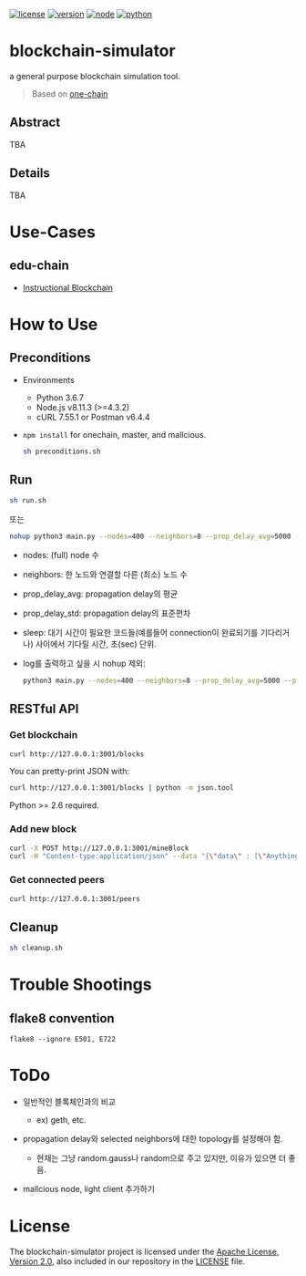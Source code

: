 [![license](https://img.shields.io/badge/license-Apache%202.0-blue.svg)](https://opensource.org/licenses/Apache-2.0)
[![version](https://img.shields.io/badge/version-v1.2.0-orange.svg)](https://github.com/twodude/blockchain-simulator/blob/master/main.py#L2)
[![node](https://img.shields.io/badge/node-%3E%3D4.3.2-yellow.svg)](https://nodejs.org/en/)
[![python](https://img.shields.io/badge/python-3.6.7-blue.svg)](https://www.python.org)  


# blockchain-simulator
a general purpose blockchain simulation tool.

> Based on [one-chain](https://github.com/twodude/onechain)   


## Abstract

TBA


## Details

TBA


# Use-Cases

## edu-chain

* [Instructional Blockchain](https://github.com/twodude/educhain)

<!--
## Plasma DAG

* [Ethereum Plasma Chain](https://github.com/plasma-dag/plasma-client)
-->


# How to Use

## Preconditions

* Environments
   * Python 3.6.7
   * Node.js v8.11.3 (>=4.3.2)
   * cURL 7.55.1 or Postman v6.4.4

* ```npm install``` for onechain, master, and mallcious.   

   ```bash
   sh preconditions.sh
   ```

## Run
```bash
sh run.sh
```

또는

```bash
nohup python3 main.py --nodes=400 --neighbors=8 --prop_delay_avg=5000 --prop_delay_std=2000 --sleep=60
```

* nodes: (full) node 수
* neighbors: 한 노드와 연결할 다른 (최소) 노드 수
* prop_delay_avg: propagation delay의 평균
* prop_delay_std: propagation delay의 표준편차
* sleep: 대기 시간이 필요한 코드들(예를들어 connection이 완료되기를 기다리거나) 사이에서 기다릴 시간, 초(sec) 단위.

* log를 출력하고 싶을 시 nohup 제외:

   ```bash
   python3 main.py --nodes=400 --neighbors=8 --prop_delay_avg=5000 --prop_delay_std=2000 --sleep=60
   ```

## RESTful API

### Get blockchain
```bash
curl http://127.0.0.1:3001/blocks
```

You can pretty-print JSON with:
```bash
curl http://127.0.0.1:3001/blocks | python -m json.tool
```
Python >= 2.6 required.

### Add new block
```bash
curl -X POST http://127.0.0.1:3001/mineBlock
curl -H "Content-type:application/json" --data "{\"data\" : [\"Anything you want\", \"Anything you need\"]}" http://127.0.0.1:3001/mineBlock
```

### Get connected peers
```bash
curl http://127.0.0.1:3001/peers
```

## Cleanup

```bash
sh cleanup.sh
```


# Trouble Shootings

## flake8 convention
```
flake8 --ignore E501, E722
```


# ToDo
* 일반적인 블록체인과의 비교
  * ex) geth, etc.

* propagation delay와 selected neighbors에 대한 topology를 설정해야 함.
  * 현재는 그냥 random.gauss나 random으로 주고 있지만, 이유가 있으면 더 좋음.

* mallcious node, light client 추가하기


# License
The blockchain-simulator project is licensed under the [Apache License, Version 2.0](https://opensource.org/licenses/Apache-2.0), also included in our repository in the [LICENSE](https://github.com/twodude/blockchain-simulator/blob/master/LICENSE) file.
